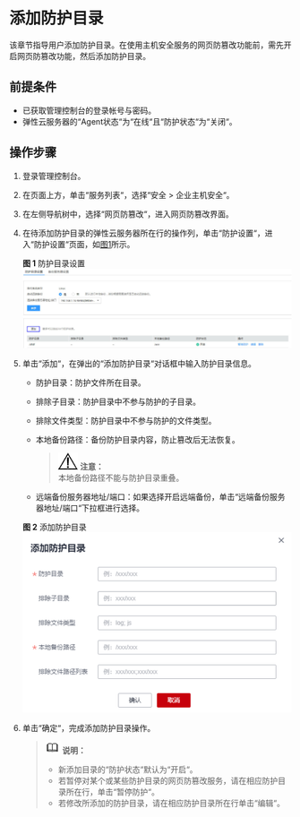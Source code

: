 # 添加防护目录<a name="ZH-CN_TOPIC_0116058065"></a>

该章节指导用户添加防护目录。在使用主机安全服务的网页防篡改功能前，需先开启网页防篡改功能，然后添加防护目录。

## 前提条件<a name="section2256777914731"></a>

-   已获取管理控制台的登录帐号与密码。
-   弹性云服务器的“Agent状态“为“在线“且“防护状态“为“关闭“。

## 操作步骤<a name="section10615432131812"></a>

1.  登录管理控制台。
2.  在页面上方，单击“服务列表“，选择“安全  \>  企业主机安全“。
3.  在左侧导航树中，选择“网页防篡改“，进入网页防篡改界面。
4.  在待添加防护目录的弹性云服务器所在行的操作列，单击“防护设置“，进入“防护设置“页面，如[图1](#fig976616191451)所示。

    **图 1**  防护目录设置<a name="fig976616191451"></a>  
    ![](figures/防护目录设置.jpg "防护目录设置")

5.  单击“添加“，在弹出的“添加防护目录“对话框中输入防护目录信息。

    -   防护目录：防护文件所在目录。
    -   排除子目录：防护目录中不参与防护的子目录。
    -   排除文件类型：防护目录中不参与防护的文件类型。
    -   本地备份路径：备份防护目录内容，防止篡改后无法恢复。

        >![](public_sys-resources/icon-notice.gif) **注意：**   
        >本地备份路径不能与防护目录重叠。  

    -   远端备份服务器地址/端口：如果选择开启远端备份，单击“远端备份服务器地址/端口“下拉框进行选择。

    **图 2**  添加防护目录<a name="fig3727449092624"></a>  
    ![](figures/添加防护目录.png "添加防护目录")

6.  单击“确定“，完成添加防护目录操作。

    >![](public_sys-resources/icon-note.gif) **说明：**   
    >-   新添加目录的“防护状态“默认为“开启“。  
    >-   若暂停对某个或某些防护目录的网页防篡改服务，请在相应防护目录所在行，单击“暂停防护“。  
    >-   若修改所添加的防护目录，请在相应防护目录所在行单击“编辑“。  


